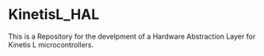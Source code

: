 KinetisL_HAL
============

This is a Repository for the develpment of a Hardware Abstraction Layer for Kinetis L microcontrollers. 
